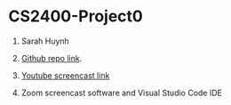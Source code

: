 # CS2400-Project0

1. Sarah Huynh

2. [Github repo link](https://github.com/SarahAHuynh/CS2400-Project0).

3. [Youtube screencast link](https://youtu.be/FbtLCaGUOts)

4. Zoom screencast software and Visual Studio Code IDE
